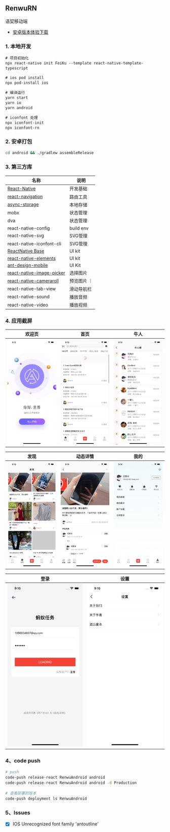 ## RenwuRN
语契移动端

- [安卓版本体验下载](./release/app-release.apk)

### 1. 本地开发

```shell
# 项目初始化
npx react-native init FeiKu --template react-native-template-typescript
```

```shell
# ios pod install
npx pod-install ios
```

```shell
# 编译运行
yarn start
yarn io
yarn android
```

```shell
# iconfont 处理
npx iconfont-init
npx iconfont-rn
```

### 2. 安卓打包
```bash
cd android && ./gradlew assembleRelease
```

### 3. 第三方库
| 名称 | 说明 | 
| - | - |
| [React-Native](https://reactnative.cn) | 开发基础 |
| [react-navigation](https://reactnavigation.org) | 路由工具 |
| [async-storage](https://react-native-async-storage.github.io/async-storage/) | 本地存储 |
| mobx | 状态管理 |
| dva | 状态管理 |
| react-native-config | build env |
| react-native-svg | SVG管理 |
| react-native-iconfont-cli | SVG管理 |
| [ReactNative Base](https://docs.nativebase.io/nb-icons#h2-built-with) | UI kit |
| [react-native-elements](https://reactnativeelements.com/) | UI kit |
| [ant-design-mobile](https://rn.mobile.ant.design/docs/react/introduce-cn) | UI Kit |
| [react-native-image-picker](https://www.npmjs.com/package/react-native-image-picker) | 选择图片 |
| [react-native-cameraroll](https://github.com/react-native-cameraroll/react-native-cameraroll) | 预览图片 ｜
| react-native-tab-view | 滑动导航栏 |
| react-native-sound | 播放音频 |
| react-native-video | 播放视频 |

### 4. 应用截屏

欢迎页  |  首页 | 牛人
:-----:|:-----:|:-----:
![](./screenshots/01-welcome.png) | ![](./screenshots/02-index.png) | ![](./screenshots/03-rank.png)

发现  | 动态详情 | 我的
:-----:|:-----:|:-----:
![](./screenshots/04-find.png) | ![](./screenshots/05-FindDetail.png) | ![](./screenshots/06-me.png)

登录  | 设置
:-----:|:-----:
![](./screenshots/07-login.png) | ![](./screenshots/08-setting.png)

### 4、code push
```bash
# push
code-push release-react RenwuAndroid android
code-push release-react RenwuAndroid android -d Production

# 查看部署的版本
code-push deployment ls RenwuAndroid
```

### 5、Issues

- [x] IOS Unrecognized font family 'antoutline'